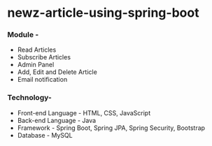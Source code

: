 # newz-article-using-spring-boot

### Module -
* Read Articles
* Subscribe Articles
* Admin Panel
* Add, Edit and Delete Article
* Email notification

### Technology-
* Front-end Language - HTML, CSS, JavaScript
* Back-end Language - Java
* Framework - Spring Boot, Spring JPA, Spring Security, Bootstrap
* Database - MySQL
